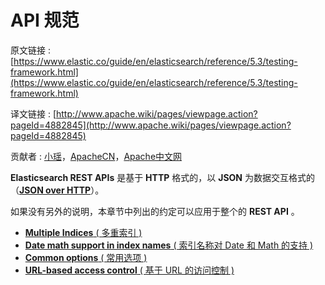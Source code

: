 # API 规范

原文链接 : [https://www.elastic.co/guide/en/elasticsearch/reference/5.3/testing-framework.html](https://www.elastic.co/guide/en/elasticsearch/reference/5.3/testing-framework.html)

译文链接 : [http://www.apache.wiki/pages/viewpage.action?pageId=4882845](http://www.apache.wiki/pages/viewpage.action?pageId=4882845)

贡献者 : [小瑶](/display/~chenyao)，[ApacheCN](/display/~apachecn)，[Apache中文网](/display/~apachechina)

**Elasticsearch REST APIs** 是基于 **HTTP** 格式的，以 **JSON** 为数据交互格式的（**[JSON over HTTP](https://www.elastic.co/guide/en/elasticsearch/reference/current/modules-http.html)**）。

如果没有另外的说明，本章节中列出的约定可以应用于整个的 **REST API** 。

*   [**Multiple Indices** ( 多重索引 )](/pages/viewpage.action?pageId=4882847)
*   [**Date math support in index names** ( 索引名称对 Date 和 Math 的支持 )](/pages/viewpage.action?pageId=4882849)
*   [**Common options** ( 常用选项 )](/pages/viewpage.action?pageId=4882851)
*   [**URL-based access control** ( 基于 URL 的访问控制 )](/pages/viewpage.action?pageId=4882853)